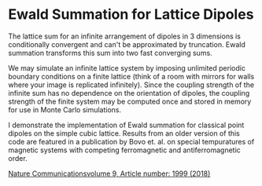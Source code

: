 # Ewald Summation for Lattice Dipoles

The lattice sum for an infinite arrangement of dipoles in 3 dimensions is conditionally convergent and can't be approximated by truncation. Ewald summation transforms this sum into two fast converging sums.

We may simulate an infinite lattice system by imposing unlimited periodic boundary conditions on a finite lattice (think of a room with mirrors for walls where your image is replicated infinitely). Since the coupling strength of the infinite sum has no dependence on the orientation of dipoles, the coupling strength of the finite system may be computed once and stored in memory for use in Monte Carlo simulations.

I demonstrate the implementation of Ewald summation for classical point dipoles on the simple cubic lattice. Results from an older version of this code are featured in a publication by Bovo et. al. on special tempuratures of magnetic systems with competing ferromagnetic and antiferromagnetic order.

[Nature Communicationsvolume 9, Article number: 1999 (2018)](https://doi.org/10.1038/s41467-018-04297-3)
